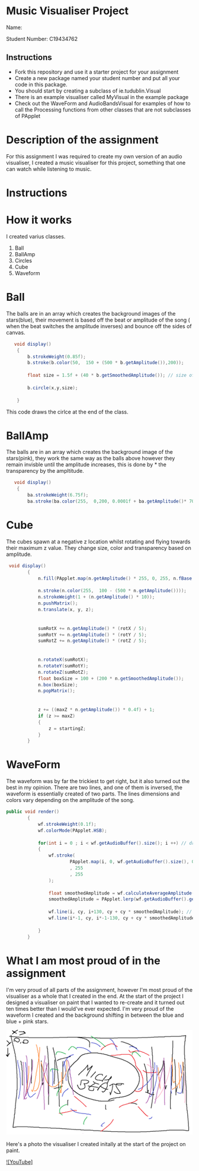 # Music Visualiser Project

Name:

Student Number: C19434762

## Instructions
- Fork this repository and use it a starter project for your assignment
- Create a new package named your student number and put all your code in this package.
- You should start by creating a subclass of ie.tudublin.Visual
- There is an example visualiser called MyVisual in the example package
- Check out the WaveForm and AudioBandsVisual for examples of how to call the Processing functions from other classes that are not subclasses of PApplet

# Description of the assignment
For this assignment I was required to create my own version of an audio visualiser, I created a music visualiser for this project, something that one can watch while listening to music.

# Instructions

# How it works
I created varius classes.

1) Ball
2) BallAmp
3) Circles
4) Cube
5) Waveform

# Ball
The balls are in an array which creates the background images of the stars(blue), their movement is based off the beat or amplitude of the song ( when the beat switches the amplitude inverses) and bounce off the sides of canvas.
```Java
   void display()
    {
        b.strokeWeight(0.85f);
        b.stroke(b.color(50,  150 + (500 * b.getAmplitude()),200));

        float size = 1.5f + (40 * b.getSmoothedAmplitude()); // size of circle

        b.circle(x,y,size);

    }
```
This code draws the cirlce at the end of the class.

# BallAmp
The balls are in an array which creates the background image of the stars(pink), they work the same way as the balls above however they remain invisble until the amplitude increases, this is done by * the transparency by the ampltitude.
```Java
   void display()
    {
        ba.strokeWeight(6.75f);
        ba.stroke(ba.color(255,  0,200, 0.0001f + ba.getAmplitude()* 700));
```

# Cube
The cubes spawn at a negative z location whilst rotating and flying towards their maximum z value. They change size, color and transparency based on amplitude.
```Java
 void display()
        {
            n.fill(PApplet.map(n.getAmplitude() * 255, 0, 255, n.fBase, n.fSet), 255, 255, n.getAmplitude() * 250);
        
            n.stroke(n.color(255,  100 - (500 * n.getAmplitude())));
            n.strokeWeight(1 + (n.getAmplitude() * 10));
            n.pushMatrix();
            n.translate(x, y, z);

            
            sumRotX += n.getAmplitude() * (rotX / 5);
            sumRotY += n.getAmplitude() * (rotY / 5);
            sumRotZ += n.getAmplitude() * (rotZ / 5);


            n.rotateX(sumRotX);
            n.rotateY(sumRotY);
            n.rotateZ(sumRotZ);
            float boxSize = 100 + (200 * n.getSmoothedAmplitude());
            n.box(boxSize);
            n.popMatrix();


            z += ((maxZ * n.getAmplitude()) * 0.4f) + 1;
            if (z >= maxZ)
            {
                z = startingZ;
            }
        }
```
# WaveForm
The waveform was by far the trickiest to get right, but it also turned out the best in my opinion. There are two lines, and one of them is inversed, the waveform is essentially created of two parts. The lines dimensions and colors vary depending on the amplitude of the song.
```Java
public void render()
        {
            wf.strokeWeight(0.1f);
            wf.colorMode(PApplet.HSB);

            for(int i = 0 ; i < wf.getAudioBuffer().size(); i ++) // draws waveform
            {
                wf.stroke(
                        PApplet.map(i, 0, wf.getAudioBuffer().size(), 0, 255)
                        , 255
                        , 255
                );

                float smoothedAmplitude = wf.calculateAverageAmplitude();
                smoothedAmplitude = PApplet.lerp(wf.getAudioBuffer().get(i), smoothedAmplitude, 0.35f);

                wf.line(i, cy, i+130, cy + cy * smoothedAmplitude); // waveform right
                wf.line(i*-1, cy, i*-1-130, cy + cy * smoothedAmplitude); // waveform left inverse

            }
        }
```
# What I am most proud of in the assignment
I'm very proud of all parts of the assignment, however I'm most proud of the visualiser as a whole that I created in the end. At the start of the project I designed a visualiser on paint that I wanted to re-create and it turned out ten times better than I would've ever expected. I'm very proud of the waveform I created and the background shifting in between the blue and blue + pink stars.

![An image](images/oopdesign.png)

Here's a photo the visualiser I created initally at the start of the project on paint.


[![YouTube]](https://www.youtube.com/watch?v=whW8aGy2UkI)
